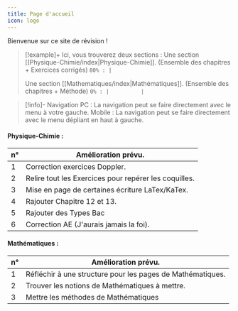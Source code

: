 ```yaml
---
title: Page d'accueil
icon: logo
---
```

Bienvenue sur ce site de révision !

> [!example]+ Ici, vous trouverez deux sections :
> Une section [[Physique-Chimie/index|Physique-Chimie]]. (Ensemble des chapitres + Exercices corrigés)  `80% : |`
> 
> Une section [[Mathematiques/index|Mathématiques]]. (Ensemble des chapitres + Méthode) `0% : |          |`

> [!info]- Navigation
> 	PC : La navigation peut se faire directement avec le menu à votre gauche.
> 	Mobile : La navigation peut se faire directement avec le menu dépliant en haut à gauche. 
#### Physique-Chimie :

| n°  | Amélioration prévu.                                   |
| --- | ----------------------------------------------------- |
| 1   | Correction exercices Doppler.                         |
| 2   | Relire tout les Exercices pour repérer les coquilles. |
| 3   | Mise en page de certaines écriture LaTex/KaTex.       |
| 4   | Rajouter Chapitre 12 et 13.                           |
| 5   | Rajouter des Types Bac                                |
| 6   | Correction AE (J'aurais jamais la foi).               |

#### Mathématiques :

| n°  | Amélioration prévu.                                        |
| --- | ---------------------------------------------------------- |
| 1   | Réfléchir à une structure pour les pages de Mathématiques. |
| 2   | Trouver les notions de Mathématiques à mettre.             |
| 3   | Mettre les méthodes de Mathématiques                       |